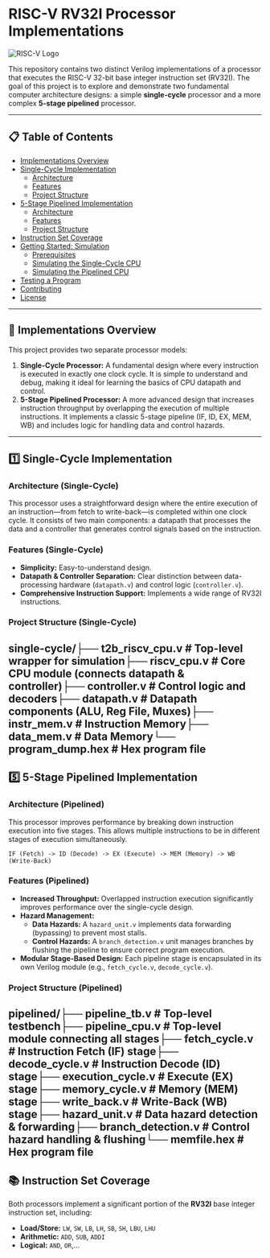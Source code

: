 # RISC-V RV32I Processor Implementations

![RISC-V Logo](https://upload.wikimedia.org/wikipedia/commons/thumb/d/d4/RISC-V-logo.svg/1200px-RISC-V-logo.svg.png)

This repository contains two distinct Verilog implementations of a processor that executes the RISC-V 32-bit base integer instruction set (RV32I). The goal of this project is to explore and demonstrate two fundamental computer architecture designs: a simple **single-cycle** processor and a more complex **5-stage pipelined** processor.

---

## 📋 Table of Contents

- [Implementations Overview](#-implementations-overview)
- [Single-Cycle Implementation](#-single-cycle-implementation)
  - [Architecture](#architecture-single-cycle)
  - [Features](#features-single-cycle)
  - [Project Structure](#project-structure-single-cycle)
- [5-Stage Pipelined Implementation](#-5-stage-pipelined-implementation)
  - [Architecture](#architecture-pipelined)
  - [Features](#features-pipelined)
  - [Project Structure](#project-structure-pipelined)
- [Instruction Set Coverage](#-instruction-set-coverage)
- [Getting Started: Simulation](#-getting-started-simulation)
  - [Prerequisites](#-prerequisites)
  - [Simulating the Single-Cycle CPU](#simulating-the-single-cycle-cpu)
  - [Simulating the Pipelined CPU](#simulating-the-pipelined-cpu)
- [Testing a Program](#-testing-a-program)
- [Contributing](#-contributing)
- [License](#-license)

---

## 📖 Implementations Overview

This project provides two separate processor models:

1.  **Single-Cycle Processor:** A fundamental design where every instruction is executed in exactly one clock cycle. It is simple to understand and debug, making it ideal for learning the basics of CPU datapath and control.
2.  **5-Stage Pipelined Processor:** A more advanced design that increases instruction throughput by overlapping the execution of multiple instructions. It implements a classic 5-stage pipeline (IF, ID, EX, MEM, WB) and includes logic for handling data and control hazards.

---

## 1️⃣ Single-Cycle Implementation

### Architecture (Single-Cycle)

This processor uses a straightforward design where the entire execution of an instruction—from fetch to write-back—is completed within one clock cycle. It consists of two main components: a datapath that processes the data and a controller that generates control signals based on the instruction.

### Features (Single-Cycle)

* **Simplicity:** Easy-to-understand design.
* **Datapath & Controller Separation:** Clear distinction between data-processing hardware (`datapath.v`) and control logic (`controller.v`).
* **Comprehensive Instruction Support:** Implements a wide range of RV32I instructions.

### Project Structure (Single-Cycle)

single-cycle/├── t2b_riscv_cpu.v     # Top-level wrapper for simulation├── riscv_cpu.v         # Core CPU module (connects datapath & controller)├── controller.v        # Control logic and decoders├── datapath.v          # Datapath components (ALU, Reg File, Muxes)├── instr_mem.v         # Instruction Memory├── data_mem.v          # Data Memory└── program_dump.hex    # Hex program file
---

## 5️⃣ 5-Stage Pipelined Implementation

### Architecture (Pipelined)

This processor improves performance by breaking down instruction execution into five stages. This allows multiple instructions to be in different stages of execution simultaneously.

`IF (Fetch) -> ID (Decode) -> EX (Execute) -> MEM (Memory) -> WB (Write-Back)`

### Features (Pipelined)

* **Increased Throughput:** Overlapped instruction execution significantly improves performance over the single-cycle design.
* **Hazard Management:**
    * **Data Hazards:** A `hazard_unit.v` implements data forwarding (bypassing) to prevent most stalls.
    * **Control Hazards:** A `branch_detection.v` unit manages branches by flushing the pipeline to ensure correct program execution.
* **Modular Stage-Based Design:** Each pipeline stage is encapsulated in its own Verilog module (e.g., `fetch_cycle.v`, `decode_cycle.v`).

### Project Structure (Pipelined)

pipelined/├── pipeline_tb.v           # Top-level testbench├── pipeline_cpu.v          # Top-level module connecting all stages├── fetch_cycle.v           # Instruction Fetch (IF) stage├── decode_cycle.v          # Instruction Decode (ID) stage├── execution_cycle.v       # Execute (EX) stage├── memory_cycle.v          # Memory (MEM) stage├── write_back.v            # Write-Back (WB) stage├── hazard_unit.v           # Data hazard detection & forwarding├── branch_detection.v      # Control hazard handling & flushing└── memfile.hex             # Hex program file
---

## 📚 Instruction Set Coverage

Both processors implement a significant portion of the **RV32I** base integer instruction set, including:
* **Load/Store:** `LW`, `SW`, `LB`, `LH`, `SB`, `SH`, `LBU`, `LHU`
* **Arithmetic:** `ADD`, `SUB`, `ADDI`
* **Logical:** `AND`, `OR`,...
